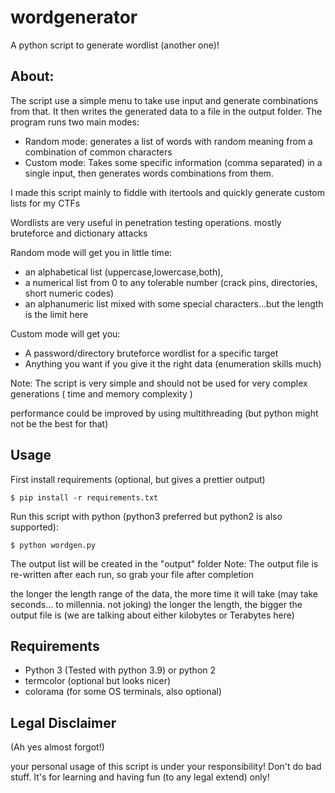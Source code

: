 # wordgenerator

A python script to generate wordlist (another one)!

## About:

The script use a simple menu to take use input and generate combinations from that.
It then writes the generated data to a file in the output folder. 
The program runs two main modes:

- Random mode: generates a list of words with random meaning from a combination of common characters
- Custom mode: Takes some specific information (comma separated) in a single input, then generates
words combinations from them. 

I made this script mainly to fiddle with itertools and quickly generate custom lists for my CTFs

Wordlists are very useful in penetration testing operations. mostly bruteforce and dictionary attacks

Random mode will get you in little time:
- an alphabetical list (uppercase,lowercase,both), 
- a numerical list from 0 to any tolerable number (crack pins, directories, short numeric codes)
- an alphanumeric list mixed with some special characters...but the length is the limit here

Custom mode will get you:
- A password/directory bruteforce wordlist for a specific target
- Anything you want if you give it the right data (enumeration skills much)

Note: The script is very simple and should not be used for very complex generations ( time and memory complexity )

performance could be improved by using multithreading (but python might not be the best for that)

## Usage

First install requirements (optional, but gives a prettier output)

```$ pip install -r requirements.txt```

Run this script with python (python3 preferred but python2 is also supported):

```$ python wordgen.py```

The output list will be created in the "output" folder
Note: The output file is re-written after each run, so grab your file after completion

the longer the length range of the data, the more time it will take 
(may take seconds... to millennia. not joking) 
the longer the length, the bigger the output file is
(we are talking about either kilobytes or Terabytes here)


## Requirements

- Python 3 (Tested with python 3.9) or python 2
- termcolor (optional but looks nicer)
- colorama (for some OS terminals, also optional)

## Legal Disclaimer

(Ah yes almost forgot!) 

your personal usage of this script is under your responsibility! Don't do bad stuff. 
It's for learning and having fun (to any legal extend) only!


